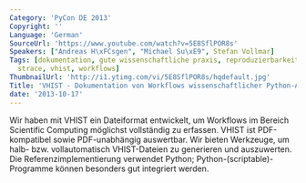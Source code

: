 ```yaml
---
Category: 'PyCon DE 2013'
Copyright: ''
Language: 'German'
SourceUrl: 'https://www.youtube.com/watch?v=5E8SflPOR8s'
Speakers: ["Andreas H\xFCsgen", "Michael Su\xE9", Stefan Vollmar]
Tags: [dokumentation, gute wissenschaftliche praxis, reproduzierbarkeit bei scienti,
  strace, vhist, workflows]
ThumbnailUrl: 'http://i1.ytimg.com/vi/5E8SflPOR8s/hqdefault.jpg'
Title: 'VHIST - Dokumentation von Workflows wissenschaftlicher Python-Anwendungen'
date: '2013-10-17'
---
```

Wir haben mit VHIST ein Dateiformat entwickelt, um Workflows im Bereich Scientific Computing  möglichst vollständig zu erfassen. VHIST ist PDF-kompatibel sowie PDF-unabhängig auswertbar. Wir bieten Werkzeuge, um halb- bzw. vollautomatisch VHIST-Dateien zu generieren und auszuwerten. Die Referenzimplementierung verwendet Python; Python-(scriptable)-Programme können besonders gut integriert werden.
